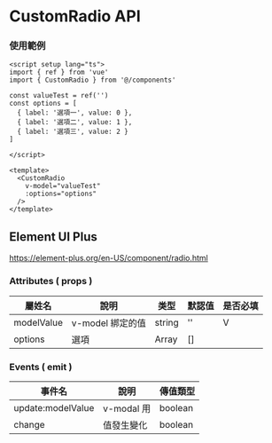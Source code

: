 # CustomRadio API
### 使用範例
```vue
<script setup lang="ts">
import { ref } from 'vue'
import { CustomRadio } from '@/components'

const valueTest = ref('')
const options = [
  { label: '選項一', value: 0 },
  { label: '選項二', value: 1 },
  { label: '選項三', value: 2 }
]

</script>

<template>
  <CustomRadio
    v-model="valueTest"
    :options="options"
  />
</template>
```
## Element UI Plus
https://element-plus.org/en-US/component/radio.html

### Attributes ( props )
| 屬姓名           | 說明                | 类型    | 默認值    | 是否必填 |
| ---------------- | ------------------ | ------- | --------- | ------- |
| modelValue       | v-model 綁定的值    | string  | ''        | V      |
| options          | 選項                | Array   | []        |        |

### Events ( emit )
| 事件名            | 說明         | 傳值類型  |
| ----------------- | ------------ | -------- |
| update:modelValue |  v-modal 用  | boolean  |
| change            | 值發生變化    | boolean  |